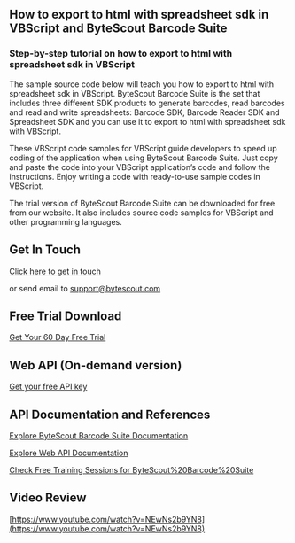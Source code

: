 ## How to export to html with spreadsheet sdk in VBScript and ByteScout Barcode Suite

### Step-by-step tutorial on how to export to html with spreadsheet sdk in VBScript

The sample source code below will teach you how to export to html with spreadsheet sdk in VBScript. ByteScout Barcode Suite is the set that includes three different SDK products to generate barcodes, read barcodes and read and write spreadsheets: Barcode SDK, Barcode Reader SDK and Spreadsheet SDK and you can use it to export to html with spreadsheet sdk with VBScript.

 These VBScript code samples for VBScript guide developers to speed up coding of the application when using ByteScout Barcode Suite. Just copy and paste the code into your VBScript application’s code and follow the instructions. Enjoy writing a code with ready-to-use sample codes in VBScript.

The trial version of ByteScout Barcode Suite can be downloaded for free from our website. It also includes source code samples for VBScript and other programming languages.

## Get In Touch

[Click here to get in touch](https://bytescout.zendesk.com/hc/en-us/requests/new?subject=ByteScout%20Barcode%20Suite%20Question)

or send email to [support@bytescout.com](mailto:support@bytescout.com?subject=ByteScout%20Barcode%20Suite%20Question) 

## Free Trial Download

[Get Your 60 Day Free Trial](https://bytescout.com/download/web-installer?utm_source=github-readme)

## Web API (On-demand version)

[Get your free API key](https://pdf.co/documentation/api?utm_source=github-readme)

## API Documentation and References

[Explore ByteScout Barcode Suite Documentation](https://bytescout.com/documentation/index.html?utm_source=github-readme)

[Explore Web API Documentation](https://pdf.co/documentation/api?utm_source=github-readme)

[Check Free Training Sessions for ByteScout%20Barcode%20Suite](https://academy.bytescout.com/)

## Video Review

[https://www.youtube.com/watch?v=NEwNs2b9YN8](https://www.youtube.com/watch?v=NEwNs2b9YN8)